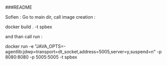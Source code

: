 ###README

Sofien : Go to main dir, call image creation :

docker build . -t spbex

and than call run :

docker run -e "JAVA_OPTS=-agentlib:jdwp=transport=dt_socket,address=5005,server=y,suspend=n" -p 8080:8080 -p 5005:5005 -t spbex




